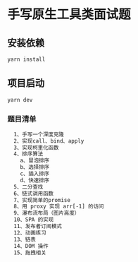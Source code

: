 # 手写原生工具类面试题

## 安装依赖

```js
yarn install
```

## 项目启动

```js
yarn dev
```

### 题目清单

```html
  1、手写一个深度克隆
  2、实现call、bind、apply
  3、实现柯里化函数
  4、排序算法
    a、冒泡排序
    b、选择排序
    c、插入排序
    d、快速排序
  5、二分查找
  6、链式调用函数
  7、实现简单的promise
  8、用 proxy 实现 arr[-1] 的访问
  9、瀑布流布局（图片高度）
  10、SPA 的实现
  11、发布者订阅模式
  12、动画练习
  13、链表
  14、DOM 操作
  15、拖拽相关
```
